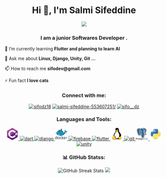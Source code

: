 <h1 align="center">Hi 👋, I'm Salmi Sifeddine</h1>
<div align="center">
    <img style="text-align: center;" src="https://media1.giphy.com/media/13HgwGsXF0aiGY/giphy.gif" />
</div>
<h3 align="center">I am a junior Softwares Developer .</h3>
<div align="center">
    <div style="text-align: left;">
        <p>🌱 I’m currently learning <strong>Flutter and planning to learn AI</strong></p>
        <p>💬 Ask me about <strong>Linux, Django, Unity, Git ...</strong></p>
        <p>📫 How to reach me <strong>sifodev@gmail.com</strong></p>
        <p>⚡ Fun fact <strong>I love cats</strong></p>
    </div>
</div>



<div align="center">
    <h3>Connect with me:</h3>
    <p>
        <a href="https://twitter.com/sifodz18" target="blank"><img src="https://raw.githubusercontent.com/rahuldkjain/github-profile-readme-generator/master/src/images/icons/Social/twitter.svg" alt="sifodz18" height="30" width="40" /></a>
        <a href="https://linkedin.com/in/salmi-sifeddine-553607251/" target="blank"><img src="https://raw.githubusercontent.com/rahuldkjain/github-profile-readme-generator/master/src/images/icons/Social/linked-in-alt.svg" alt="salmi-sifeddine-553607251/" height="30" width="40" /></a>
        <a href="https://instagram.com/sifo._.dz" target="blank"><img src="https://raw.githubusercontent.com/rahuldkjain/github-profile-readme-generator/master/src/images/icons/Social/instagram.svg" alt="sifo._.dz" height="30" width="40" /></a>
    </p>
</div>

<h3 align="center">Languages and Tools:</h3>
<p align="center"> <a href="https://www.w3schools.com/cs/" target="_blank" rel="noreferrer"> <img src="https://raw.githubusercontent.com/devicons/devicon/master/icons/csharp/csharp-original.svg" alt="csharp" width="40" height="40"/> </a> <a href="https://dart.dev" target="_blank" rel="noreferrer"> <img src="https://www.vectorlogo.zone/logos/dartlang/dartlang-icon.svg" alt="dart" width="40" height="40"/> </a> <a href="https://www.djangoproject.com/" target="_blank" rel="noreferrer"> <img src="https://cdn.worldvectorlogo.com/logos/django.svg" alt="django" width="40" height="40"/> </a> <a href="https://www.docker.com/" target="_blank" rel="noreferrer"> <img src="https://raw.githubusercontent.com/devicons/devicon/master/icons/docker/docker-original-wordmark.svg" alt="docker" width="40" height="40"/> </a> <a href="https://firebase.google.com/" target="_blank" rel="noreferrer"> <img src="https://www.vectorlogo.zone/logos/firebase/firebase-icon.svg" alt="firebase" width="40" height="40"/> </a> <a href="https://flutter.dev" target="_blank" rel="noreferrer"> <img src="https://www.vectorlogo.zone/logos/flutterio/flutterio-icon.svg" alt="flutter" width="40" height="40"/><a href="https://www.linux.org/" target="_blank" rel="noreferrer"> <img src="https://raw.githubusercontent.com/devicons/devicon/master/icons/linux/linux-original.svg" alt="linux" width="40" height="40"/> </a> <a href="https://git-scm.com/" target="_blank" rel="noreferrer"> <img src="https://www.vectorlogo.zone/logos/git-scm/git-scm-icon.svg" alt="git" width="40" height="40"/> </a> <a href="https://www.postgresql.org" target="_blank" rel="noreferrer"> <img src="https://raw.githubusercontent.com/devicons/devicon/master/icons/postgresql/postgresql-original-wordmark.svg" alt="postgresql" width="40" height="40"/> </a> <a href="https://www.python.org" target="_blank" rel="noreferrer"> <img src="https://raw.githubusercontent.com/devicons/devicon/master/icons/python/python-original.svg" alt="python" width="40" height="40"/> </a> <a href="https://unity.com/" target="_blank" rel="noreferrer"> <img src="https://www.vectorlogo.zone/logos/unity3d/unity3d-icon.svg" alt="unity" width="40" height="40"/> </a> </p>


<h3 align="center">📊 GitHub Statss:</h3>
<div align="center">
    <img src="https://github-readme-streak-stats.herokuapp.com/?user=isif00&theme=dark&hide_border=false" alt="GitHub Streak Stats" />
    <img src="http://github-profile-summary-cards.vercel.app/api/cards/stats?username=isif00&theme=nightowl">
</div>
